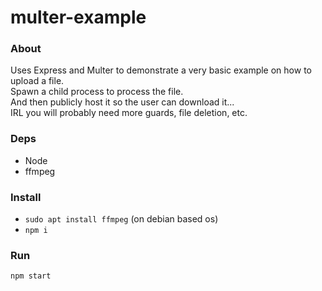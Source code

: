 # multer-example

### About
Uses Express and Multer to demonstrate a very basic example on how to upload a file.  
Spawn a child process to process the file.  
And then publicly host it so the user can download it...  
IRL you will probably need more guards, file deletion, etc.

### Deps
- Node
- ffmpeg

### Install
- `sudo apt install ffmpeg` (on debian based os)
- `npm i`

### Run
`npm start`
